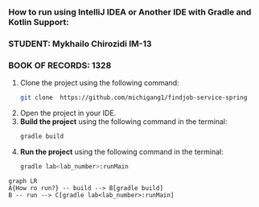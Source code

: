 ### How to run using IntelliJ IDEA or Another IDE with Gradle and Kotlin Support:
### STUDENT: Mykhailo Chirozidi IM-13
### BOOK OF RECORDS: 1328
1. Clone the project using the following command:
    ```bash
    git clone  https://github.com/michigang1/findjob-service-spring
    ```
2. Open the project in your IDE.
3. **Build the project** using the following command in the terminal:
    ```bash
    gradle build
    ```
4. **Run the project** using the following command in the terminal:
    ```bash
    gradle lab<lab_number>:runMain
    ```

```mermaid
graph LR
A{How ro run?} -- build --> B[gradle build]
B -- run --> C[gradle lab<lab_number>:runMain]
```